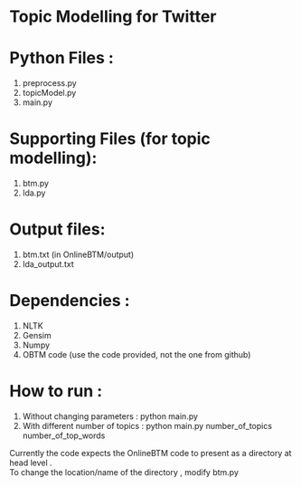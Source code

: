 Topic Modelling for Twitter 
========================================

Python Files : 
========================
1. preprocess.py
2. topicModel.py
3. main.py
 
Supporting Files (for topic modelling):
=========================
1. btm.py
2. lda.py
 
Output files:
===========================
1. btm.txt (in OnlineBTM/output)
2. lda_output.txt 
 
Dependencies :
=========================
1. NLTK
2. Gensim
3. Numpy
4. OBTM code (use the code provided, not the one from github)
  
How to run :
==========================
1.  Without changing parameters :   python main.py
2.  With different number of topics :  python main.py number_of_topics number_of_top_words
  
  Currently the code expects the OnlineBTM code to present as a directory at head level .  
  To change the location/name of the directory , modify btm.py
